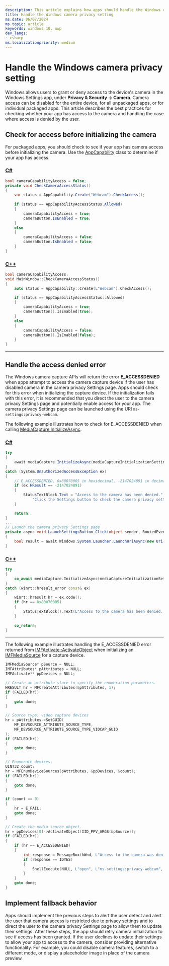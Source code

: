 ```yaml
---
description: This article explains how apps should handle the Windows camera privacy setting.
title: Handle the Windows camera privacy setting
ms.date: 06/07/2024
ms.topic: article
keywords: windows 10, uwp
dev_langs:
- csharp
ms.localizationpriority: medium
---
```



# Handle the Windows camera privacy setting

Windows allows users to grant or deny access to the device's camera in the Windows Settings app, under **Privacy & Security -> Camera**. Camera access can be disabled for the entire device, for all unpackaged apps, or for individual packaged apps. This article describes the best practices for checking whether your app has access to the camera and handling the case where access is denied by the user.

## Check for access before initializing the camera

For packaged apps, you should check to see if your app has camera access before initializing the camera. Use the [AppCapability](/uwp/api/windows.security.authorization.appcapabilityaccess.appcapability) class to determine if your app has access.

### [C#](#tab/cs)

```csharp
bool cameraCapabilityAccess = false;
private void CheckCameraAccessStatus()
{
    var status = AppCapability.Create("Webcam").CheckAccess();
    
    if (status == AppCapabilityAccessStatus.Allowed)
    {
        cameraCapabilityAccess = true;
        cameraButton.IsEnabled = true;
    }
    else
    {
        cameraCapabilityAccess = false;
        cameraButton.IsEnabled = false;
    }
}
```

### [C++](#tab/cpp)

```cpp
bool cameraCapabilityAccess;
void MainWindow::CheckCameraAccessStatus()
{
    auto status = AppCapability::Create(L"Webcam").CheckAccess();

    if (status == AppCapabilityAccessStatus::Allowed)
    {
        cameraCapabilityAccess = true;
        cameraButton().IsEnabled(true);
    }
    else
    {
        cameraCapabilityAccess = false;
        cameraButton().IsEnabled(false);
    }
}
```
---

## Handle the access denied error

The Windows camera capture APIs will return the error **E_ACCESSDENIED** when apps attempt to access the camera capture device if the user has disabled camera in the camera privacy Settings page. Apps should check for this error when initializing the capture device. If the initialization fails with this error, it is recommended that you direct the user to the camera privacy Settings page and potentially enable access for your app. The camera privacy Settings page can be launched using the URI `ms-settings:privacy-webcam`.

The following example illustrates how to check for E_ACCESSDENIED when calling [MediaCapture.InitializeAsync](/uwp/api/windows.media.capture.mediacapture.initializeasync).

### [C#](#tab/cs)

```csharp
try
{
    await mediaCapture.InitializeAsync(mediaCaptureInitializationSettings);
}
catch (System.UnauthorizedAccessException ex)
{
    // E_ACCESSDENIED, 0x80070005 in hexidecimal, -2147024891 in decimal
    if (ex.HResult == -2147024891)
    {
        StatusTextBlock.Text = "Access to the camera has been denied." +
            "Click the Settings button to check the camera privacy settings";               
    }

    return;
}
...
// Launch the camera privacy Settings page
private async void LaunchSettingsButton_Click(object sender, RoutedEventArgs e)
{
    bool result = await Windows.System.Launcher.LaunchUriAsync(new Uri("ms-settings:privacy-webcam"));
}
```

### [C++](#tab/cpp)

```cpp
try
{
    co_await mediaCapture.InitializeAsync(mediaCaptureInitializationSettings);
}
catch (winrt::hresult_error const& ex)
{
    winrt::hresult hr = ex.code();
    if (hr == 0x80070005)
    {
        StatusTextBlock().Text(L"Access to the camera has been denied. Click the Settings button to check the camera privacy settings.");
	}
    
    co_return;
}
```

---

The following example illustrates handling the E_ACCESSDENIED error returned from [IMFActivate::ActivateObject](/windows/win32/api/mfobjects/nf-mfobjects-imfactivate-activateobject) when initializing an [IMFMediaSource](/windows/win32/api/mfidl/nn-mfidl-imfmediasource) for a capture device.

```cpp
IMFMediaSource* pSource = NULL;
IMFAttributes* pAttributes = NULL;
IMFActivate** ppDevices = NULL;

// Create an attribute store to specify the enumeration parameters.
HRESULT hr = MFCreateAttributes(&pAttributes, 1);
if (FAILED(hr))
{
    goto done;
}

// Source type: video capture devices
hr = pAttributes->SetGUID(
    MF_DEVSOURCE_ATTRIBUTE_SOURCE_TYPE,
    MF_DEVSOURCE_ATTRIBUTE_SOURCE_TYPE_VIDCAP_GUID
);
if (FAILED(hr))
{
    goto done;
}

// Enumerate devices.
UINT32 count;
hr = MFEnumDeviceSources(pAttributes, &ppDevices, &count);
if (FAILED(hr))
{
    goto done;
}

if (count == 0)
{
    hr = E_FAIL;
    goto done;
}

// Create the media source object.
hr = ppDevices[0]->ActivateObject(IID_PPV_ARGS(&pSource));
if (FAILED(hr))
{
    if (hr == E_ACCESSDENIED)
    {
        int response = MessageBox(hWnd, L"Access to the camera was denied. Open the camera privacy settings?", L"Error", MB_YESNO);
        if (response == IDYES)
        {
            ShellExecute(NULL, L"open", L"ms-settings:privacy-webcam", L"", L".", SW_SHOWDEFAULT);
        }
    } 
    goto done;
}
```

## Implement fallback behavior

Apps should implement the previous steps to alert the user detect and alert the user that camera access is restricted due to privacy settings and to direct the user to the camera privacy Settings page to allow them to update their settings. After these steps, the app should retry camera initialization to see if access has been granted. If the user declines to update their settings to allow your app to access to the camera, consider providing alternative functionality. For example, you could disable camera features, switch to a different mode, or display a placeholder image in place of the camera preview.

